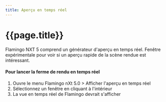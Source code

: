 ```yaml
---
title: Aperçu en temps réel
---
```


# {{page.title}}
Flamingo NXT 5 comprend un générateur d'aperçu en temps réel.  Fenêtre expérimentale pour voir si un aperçu rapide de la scène rendue est intéressant.

#### Pour lancer la ferme de rendu en temps réel
1. Ouvre le menu Flamingo nXt 5.0 > Afficher l'aperçu en temps réel
1. Sélectionnez un fenêtre en cliquant à l'intérieur
3. La vue en temps réel de Flamingo devrait s'afficher